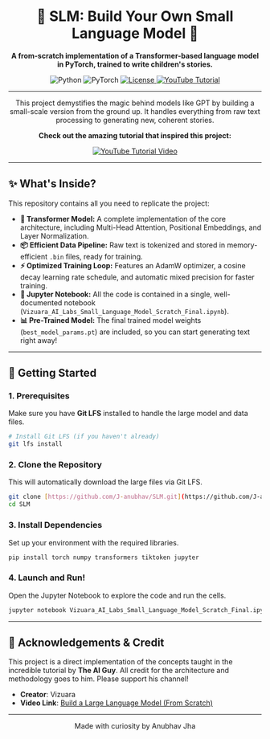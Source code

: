 <div align="center">

# 🧠 SLM: Build Your Own Small Language Model 🧠

**A from-scratch implementation of a Transformer-based language model in PyTorch, trained to write children's stories.**

</div>

<p align="center">
  <img alt="Python" src="https://img.shields.io/badge/Python-3.8%2B-blue?style=for-the-badge&logo=python">
  <img alt="PyTorch" src="https://img.shields.io/badge/PyTorch-2.0%2B-ee4c2c?style=for-the-badge&logo=pytorch">
  <a href="https://github.com/J-anubhav/SLM/blob/main/LICENSE">
    <img alt="License" src="https://img.shields.io/badge/License-MIT-yellow?style=for-the-badge">
  </a>
  <a href="https://youtu.be/pOFcwcwtv3k?si=v-qqfaxNka9Sqmq1">
    <img alt="YouTube Tutorial" src="https://img.shields.io/badge/YouTube-Tutorial-red?style=for-the-badge&logo=youtube">
  </a>
</p>

---

<p align="center">
  This project demystifies the magic behind models like GPT by building a small-scale version from the ground up. It handles everything from raw text processing to generating new, coherent stories.
</p>

<div align="center">

**Check out the amazing tutorial that inspired this project:**

[![YouTube Tutorial Video](https://img.youtube.com/vi/pOFcwcwtv3k/0.jpg)](https://youtu.be/pOFcwcwtv3k?si=v-qqfaxNka9Sqmq1)

</div>

---

## ✨ What's Inside?

This repository contains all you need to replicate the project:

-   **🤖 Transformer Model:** A complete implementation of the core architecture, including Multi-Head Attention, Positional Embeddings, and Layer Normalization.
-   **📦 Efficient Data Pipeline:** Raw text is tokenized and stored in memory-efficient `.bin` files, ready for training.
-   **⚡ Optimized Training Loop:** Features an AdamW optimizer, a cosine decay learning rate schedule, and automatic mixed precision for faster training.
-   **📝 Jupyter Notebook:** All the code is contained in a single, well-documented notebook (`Vizuara_AI_Labs_Small_Language_Model_Scratch_Final.ipynb`).
-   **📊 Pre-Trained Model:** The final trained model weights (`best_model_params.pt`) are included, so you can start generating text right away!

---

## 🚀 Getting Started

### 1. Prerequisites
Make sure you have **Git LFS** installed to handle the large model and data files.
```bash
# Install Git LFS (if you haven't already)
git lfs install
```

### 2. Clone the Repository
This will automatically download the large files via Git LFS.
```bash
git clone [https://github.com/J-anubhav/SLM.git](https://github.com/J-anubhav/SLM.git)
cd SLM
```

### 3. Install Dependencies
Set up your environment with the required libraries.
```bash
pip install torch numpy transformers tiktoken jupyter
```

### 4. Launch and Run!
Open the Jupyter Notebook to explore the code and run the cells.
```bash
jupyter notebook Vizuara_AI_Labs_Small_Language_Model_Scratch_Final.ipynb
```

---

## 🙏 Acknowledgements & Credit

This project is a direct implementation of the concepts taught in the incredible tutorial by **The AI Guy**. All credit for the architecture and methodology goes to him. Please support his channel!

-   **Creator**: Vizuara
-   **Video Link**: [Build a Large Language Model (From Scratch)](https://youtu.be/pOFcwcwtv3k?si=v-qqfaxNka9Sqmq1)

---
<p align="center">
  Made with curiosity by Anubhav Jha
</p>
